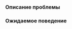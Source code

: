 ### Описание проблемы

<!-- Кратко опишите проблему и шаги для её воспроизведения. -->

### Ожидаемое поведение

<!-- Опишите, какое поведение ожидалось. -->
